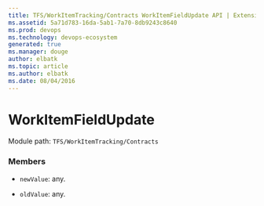 ```yaml
---
title: TFS/WorkItemTracking/Contracts WorkItemFieldUpdate API | Extensions for Azure DevOps Services
ms.assetid: 5a71d783-16da-5ab1-7a70-8db9243c8640
ms.prod: devops
ms.technology: devops-ecosystem
generated: true
ms.manager: douge
author: elbatk
ms.topic: article
ms.author: elbatk
ms.date: 08/04/2016
---
```


# WorkItemFieldUpdate

Module path: `TFS/WorkItemTracking/Contracts`


### Members

* `newValue`: any. 

* `oldValue`: any. 

